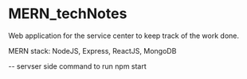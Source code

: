 # MERN_techNotes
Web application for the service center to keep track of the work done.

MERN stack: NodeJS, Express, ReactJS, MongoDB

-- servser side command to run npm start
